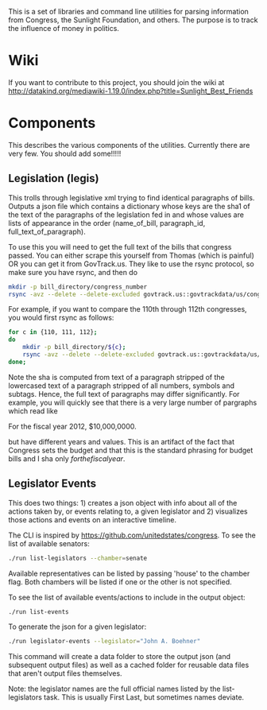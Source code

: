 This is a set of libraries and command line utilities for parsing information 
from Congress, the Sunlight Foundation, and others. The purpose is to track the
influence of money in politics.

Wiki
====
If you want to contribute to this project, you should join the wiki at
http://datakind.org/mediawiki-1.19.0/index.php?title=Sunlight_Best_Friends

Components
==========

This describes the various components of the utilities. Currently there are
very few. You should add some!!!!!

Legislation (legis)
------------

This trolls through legislative xml trying to find identical paragraphs of
bills. Outputs a json file which contains a dictionary whose keys are the
sha1 of the text of the paragraphs of the legislation fed in and whose values
are lists of appearance in the order (name\_of\_bill, paragraph\_id,
full\_text\_of\_paragraph).

To use this you will need to get the full text of the bills that congress
passed. You can either scrape this yourself from Thomas (which is painful)
OR you can get it from GovTrack.us. They like to use the rsync protocol, so
make sure you have rsync, and then do

```bash
mkdir -p bill_directory/congress_number
rsync -avz --delete --delete-excluded govtrack.us::govtrackdata/us/congress_number/bills.text
```

For example, if you want to compare the 110th through 112th congresses, you 
would first rsync as follows:

```bash
for c in {110, 111, 112};
do
    mkdir -p bill_directory/${c};
    rsync -avz --delete --delete-excluded govtrack.us::govtrackdata/us/${c}/bills.text;
done;
```


Note the sha is computed from text of a paragraph stripped of the lowercased
text of a paragraph stripped of all numbers, symbols and subtags. Hence, the
full text of paragraphs may differ significantly. For example, you will quickly
see that there is a very large number of pargraphs which read like

For the fiscal year 2012, $10,000,0000.

but have different years and values. This is an artifact of the fact that
Congress sets the budget and that this is the standard phrasing for budget
bills and I sha only _forthefiscalyear_.

Legislator Events
------------

This does two things: 1) creates a json object with info about all of the 
actions taken by, or events relating to, a given legislator and 2) visualizes 
those actions and events on an interactive timeline.

The CLI is inspired by https://github.com/unitedstates/congress.  To see the list of
available senators:

```bash
./run list-legislators --chamber=senate
```
Available representatives can be listed by passing 'house' to the chamber flag.
Both chambers will be listed if one or the other is not specified.

To see the list of available events/actions to include in the output object:

```bash
./run list-events
```

To generate the json for a given legislator:

```bash
./run legislator-events --legislator="John A. Boehner"
```
This command will create a data folder to store the output json (and subsequent output files)
as well as a cached folder for reusable data files that aren't output files themselves. 

Note: the legislator names are the full official names listed by the list-legislators task.  This
is usually First Last, but sometimes names deviate.   
 


